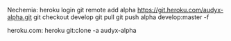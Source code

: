 Nechemia:
heroku login
git remote add alpha https://git.heroku.com/audyx-alpha.git
git checkout develop
git pull
git push alpha develop:master -f

heroku.com:
heroku git:clone -a audyx-alpha

